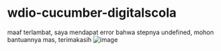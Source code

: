 # wdio-cucumber-digitalscola
maaf terlambat, saya mendapat error bahwa stepnya undefined, mohon bantuannya mas, terimakasih
![image](https://github.com/elfridasinaga/wdio-cucumber-digitalscola/assets/63908025/cc89ac8b-e2c6-43e4-ab2f-062e448c6cef)
